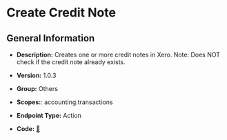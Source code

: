 # Create Credit Note

## General Information

- **Description:** Creates one or more credit notes in Xero.
Note: Does NOT check if the credit note already exists.

- **Version:** 1.0.3
- **Group:** Others
- **Scopes:**: accounting.transactions
- **Endpoint Type:** Action
- **Code:** [🔗](https://github.com/NangoHQ/integration-templates/tree/main/integrations/xero/actions/create-credit-note.ts)
